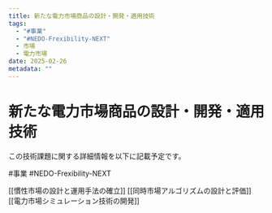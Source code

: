 ```yaml
---
title: 新たな電力市場商品の設計・開発・適用技術
tags:
  - "#事業"
  - "#NEDO-Frexibility-NEXT"
  - 市場
  - 電力市場
date: 2025-02-26
metadata: ""
---
```


# 新たな電力市場商品の設計・開発・適用技術

この技術課題に関する詳細情報を以下に記載予定です。


#事業
#NEDO-Frexibility-NEXT

[[慣性市場の設計と運用手法の確立]]
[[同時市場アルゴリズムの設計と評価]]
[[電力市場シミュレーション技術の開発]]
